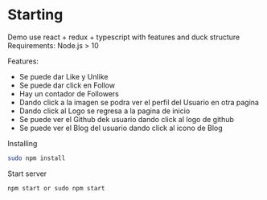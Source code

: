 # Starting

Demo use react + redux + typescript with features and duck structure
Requirements:
Node.js > 10

Features:
* Se puede dar Like y Unlike
* Se puede dar click en Follow
* Hay un contador de Followers
* Dando click a la imagen se podra ver el perfil del Usuario en otra pagina
* Dando click al Logo se regresa a la pagina de inicio
* Se puede ver el Github dek usuario dando click al logo de github
* Se puede ver el Blog del usuario dando click al icono de Blog

Installing

```bash
sudo npm install
```

Start server

```bash
npm start or sudo npm start
```